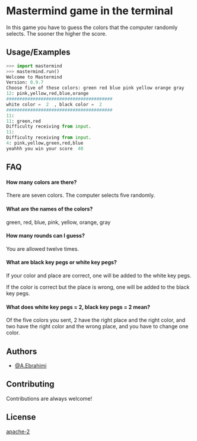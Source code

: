 
# Mastermind game in the terminal

In this game you have to guess the colors that the computer randomly selects. The sooner the higher the score. 


## Usage/Examples

```python
>>> import mastermind
>>> mastermind.run()
Welcome to Mastermind
Version: 0.9.7
Choose five of these colors: green red blue pink yellow orange gray
12: pink,yellow,red,blue,orange
########################################
white color =  2  , black color =  2
########################################
11: 
11: green,red
Difficulty receiving from input.
11: 
Difficulty receiving from input.
4: pink,yellow,green,red,blue
yeahhh you win your score  40

```

  
## FAQ

#### How many colors are there?
There are seven colors. The computer selects five randomly.

#### What are the names of the colors?
green, red, blue, pink, yellow, orange, gray

#### How many rounds can I guess?
You are allowed twelve times.

#### What are black key pegs or white key pegs?
If your color and place are correct, one will be added to the white key pegs.

If the color is correct but the place is wrong, one will be added to the black key pegs.

#### What does white key pegs = 2, black key pegs = 2 mean?
Of the five colors you sent, 2 have the right place and the right color,
and two have the right color and the wrong place, and you have to change one color.

  
## Authors

- [@A.Ebrahimi](https://github.com/AbduEbrahimi)

  
## Contributing

Contributions are always welcome!


  
## License

[apache-2](https://choosealicense.com/licenses/apache-2.0/)

  
